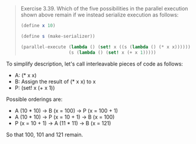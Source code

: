 > Exercise 3.39.  Which of the five possibilities in the parallel execution
> shown above remain if we instead serialize execution as follows:
>
> ```scheme
> (define x 10)
>
> (define s (make-serializer))
>
> (parallel-execute (lambda () (set! x ((s (lambda () (* x x))))))
>                   (s (lambda () (set! x (+ x 1)))))
> ```

To simplify description, let's call interleavable pieces of code as follows:

* A: (* x x)
* B: Assign the result of (* x x) to x
* P: (set! x (+ x 1))

Possible orderings are:

* A (10 * 10) -> B (x = 100) -> P (x = 100 + 1)
* A (10 * 10) -> P (x = 10 + 1) -> B (x = 100)
* P (x = 10 + 1) -> A (11 * 11) -> B (x = 121)

So that 100, 101 and 121 remain.
